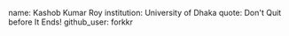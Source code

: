 name: Kashob Kumar Roy
institution: University of Dhaka
quote: Don't Quit before It Ends!
github_user: forkkr
